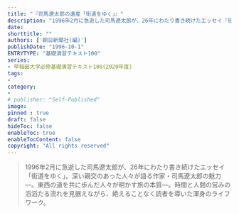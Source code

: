 ```yaml
---
title: "『司馬遼太郎の遺産「街道をゆく」』"
description: "1996年2月に急逝した司馬遼太郎が、26年にわたり書き続けたエッセイ「街道をゆく」。深い親交のあった人々が語る作家・司馬遼太郎の魅力―。東西の道を共に歩んだ人々が明かす旅の本質―。時間と人間の営みの滔滔たる流れを見据えながら、絶えることなく読者を導いた渾身のライフワーク。"
date: 
shorttitle: ""
authors: ['朝日新聞社(編)']
publishDate: "1996-10-1"
ENTRYTYPE: "基礎演習テキスト100"
series:
- 早稲田大学必修基礎演習テキスト100(2020年度)
tags: 
- 
category: 
- 
# publisher: "Self-Published"
image: 
pinned : true
draft: false
hideToc: false
enableToc: true
enableTocContent: false
copyright: "All rights reserved"
---
```


>1996年2月に急逝した司馬遼太郎が、26年にわたり書き続けたエッセイ「街道をゆく」。深い親交のあった人々が語る作家・司馬遼太郎の魅力―。東西の道を共に歩んだ人々が明かす旅の本質―。時間と人間の営みの滔滔たる流れを見据えながら、絶えることなく読者を導いた渾身のライフワーク。